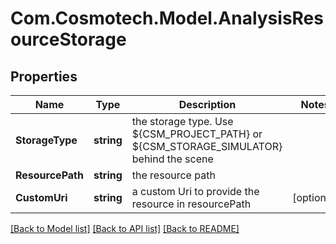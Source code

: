 # Com.Cosmotech.Model.AnalysisResourceStorage

## Properties

Name | Type | Description | Notes
------------ | ------------- | ------------- | -------------
**StorageType** | **string** | the storage type. Use ${CSM_PROJECT_PATH} or ${CSM_STORAGE_SIMULATOR} behind the scene | 
**ResourcePath** | **string** | the resource path | 
**CustomUri** | **string** | a custom Uri to provide the resource in resourcePath | [optional] 

[[Back to Model list]](../README.md#documentation-for-models) [[Back to API list]](../README.md#documentation-for-api-endpoints) [[Back to README]](../README.md)


